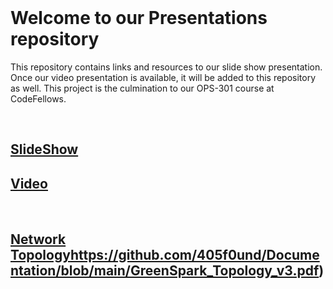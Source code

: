 <br>

# Welcome to our Presentations repository

This repository contains links and resources to our slide show presentation. Once our video presentation is available, it will be added to this repository as well. This project is the culmination to our OPS-301 course at CodeFellows.

<br>

## [SlideShow](https://docs.google.com/presentation/d/1zmxowBter6J1kJP3ijulRlkOrP-mnWauqEHvtknU68E/edit?usp=sharing)

## [Video]()

<br>

## [Network Topology](https://github.com/405f0und/Documentation/blob/main/GreenSpark_Topology_v3.pdf)https://github.com/405f0und/Documentation/blob/main/GreenSpark_Topology_v3.pdf)
